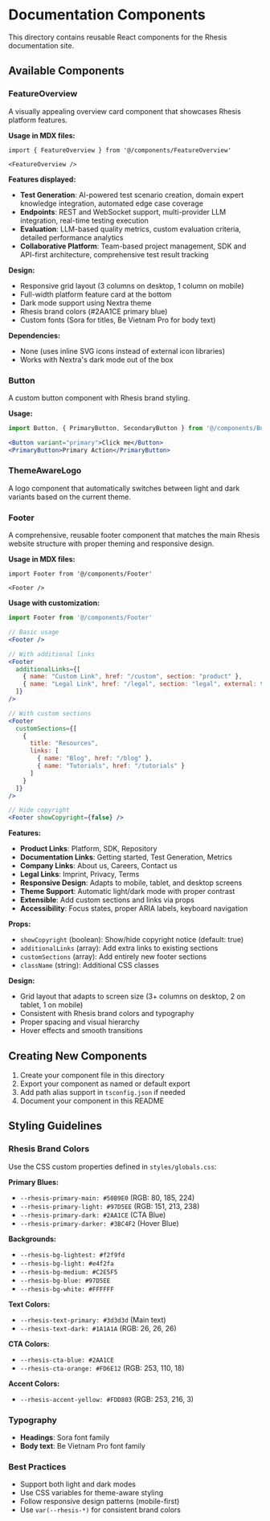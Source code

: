# Documentation Components

This directory contains reusable React components for the Rhesis documentation site.

## Available Components

### FeatureOverview

A visually appealing overview card component that showcases Rhesis platform features.

**Usage in MDX files:**

```mdx
import { FeatureOverview } from '@/components/FeatureOverview'

<FeatureOverview />
```

**Features displayed:**

- **Test Generation**: AI-powered test scenario creation, domain expert knowledge integration, automated edge case coverage
- **Endpoints**: REST and WebSocket support, multi-provider LLM integration, real-time testing execution
- **Evaluation**: LLM-based quality metrics, custom evaluation criteria, detailed performance analytics
- **Collaborative Platform**: Team-based project management, SDK and API-first architecture, comprehensive test result tracking

**Design:**

- Responsive grid layout (3 columns on desktop, 1 column on mobile)
- Full-width platform feature card at the bottom
- Dark mode support using Nextra theme
- Rhesis brand colors (#2AA1CE primary blue)
- Custom fonts (Sora for titles, Be Vietnam Pro for body text)

**Dependencies:**

- None (uses inline SVG icons instead of external icon libraries)
- Works with Nextra's dark mode out of the box

### Button

A custom button component with Rhesis brand styling.

**Usage:**

```jsx
import Button, { PrimaryButton, SecondaryButton } from '@/components/Button'

<Button variant="primary">Click me</Button>
<PrimaryButton>Primary Action</PrimaryButton>
```

### ThemeAwareLogo

A logo component that automatically switches between light and dark variants based on the current theme.

### Footer

A comprehensive, reusable footer component that matches the main Rhesis website structure with proper theming and responsive design.

**Usage in MDX files:**

```mdx
import Footer from '@/components/Footer'

<Footer />
```

**Usage with customization:**

```jsx
import Footer from '@/components/Footer'

// Basic usage
<Footer />

// With additional links
<Footer
  additionalLinks={[
    { name: "Custom Link", href: "/custom", section: "product" },
    { name: "Legal Link", href: "/legal", section: "legal", external: true }
  ]}
/>

// With custom sections
<Footer
  customSections={[
    {
      title: "Resources",
      links: [
        { name: "Blog", href: "/blog" },
        { name: "Tutorials", href: "/tutorials" }
      ]
    }
  ]}
/>

// Hide copyright
<Footer showCopyright={false} />
```

**Features:**

- **Product Links**: Platform, SDK, Repository
- **Documentation Links**: Getting started, Test Generation, Metrics
- **Company Links**: About us, Careers, Contact us
- **Legal Links**: Imprint, Privacy, Terms
- **Responsive Design**: Adapts to mobile, tablet, and desktop screens
- **Theme Support**: Automatic light/dark mode with proper contrast
- **Extensible**: Add custom sections and links via props
- **Accessibility**: Focus states, proper ARIA labels, keyboard navigation

**Props:**

- `showCopyright` (boolean): Show/hide copyright notice (default: true)
- `additionalLinks` (array): Add extra links to existing sections
- `customSections` (array): Add entirely new footer sections
- `className` (string): Additional CSS classes

**Design:**

- Grid layout that adapts to screen size (3+ columns on desktop, 2 on tablet, 1 on mobile)
- Consistent with Rhesis brand colors and typography
- Proper spacing and visual hierarchy
- Hover effects and smooth transitions

## Creating New Components

1. Create your component file in this directory
2. Export your component as named or default export
3. Add path alias support in `tsconfig.json` if needed
4. Document your component in this README

## Styling Guidelines

### Rhesis Brand Colors

Use the CSS custom properties defined in `styles/globals.css`:

**Primary Blues:**

- `--rhesis-primary-main: #50B9E0` (RGB: 80, 185, 224)
- `--rhesis-primary-light: #97D5EE` (RGB: 151, 213, 238)
- `--rhesis-primary-dark: #2AA1CE` (CTA Blue)
- `--rhesis-primary-darker: #3BC4F2` (Hover Blue)

**Backgrounds:**

- `--rhesis-bg-lightest: #f2f9fd`
- `--rhesis-bg-light: #e4f2fa`
- `--rhesis-bg-medium: #C2E5F5`
- `--rhesis-bg-blue: #97D5EE`
- `--rhesis-bg-white: #FFFFFF`

**Text Colors:**

- `--rhesis-text-primary: #3d3d3d` (Main text)
- `--rhesis-text-dark: #1A1A1A` (RGB: 26, 26, 26)

**CTA Colors:**

- `--rhesis-cta-blue: #2AA1CE`
- `--rhesis-cta-orange: #FD6E12` (RGB: 253, 110, 18)

**Accent Colors:**

- `--rhesis-accent-yellow: #FDD803` (RGB: 253, 216, 3)

### Typography

- **Headings**: Sora font family
- **Body text**: Be Vietnam Pro font family

### Best Practices

- Support both light and dark modes
- Use CSS variables for theme-aware styling
- Follow responsive design patterns (mobile-first)
- Use `var(--rhesis-*)` for consistent brand colors
